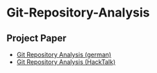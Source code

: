 # Git-Repository-Analysis

## Project Paper
- [Git Repository Analysis (german)](https://github.com/dmitrij-drandarov/Git-Repository-Analysis/blob/master/analysis/dukecon/Repository_Analysis.md)
- [Git Repository Analysis (HackTalk)](https://github.com/dmitrij-drandarov/Git-Repository-Analysis/blob/master/analysis/hacktalk/Repository_Analysis.md)
